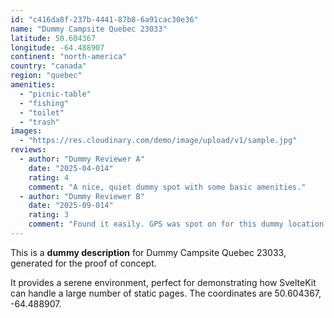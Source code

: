 ```yaml
---
id: "c416da8f-237b-4441-87b8-6a91cac30e36"
name: "Dummy Campsite Quebec 23033"
latitude: 50.604367
longitude: -64.488907
continent: "north-america"
country: "canada"
region: "quebec"
amenities:
  - "picnic-table"
  - "fishing"
  - "toilet"
  - "trash"
images:
  - "https://res.cloudinary.com/demo/image/upload/v1/sample.jpg"
reviews:
  - author: "Dummy Reviewer A"
    date: "2025-04-014"
    rating: 4
    comment: "A nice, quiet dummy spot with some basic amenities."
  - author: "Dummy Reviewer B"
    date: "2025-09-014"
    rating: 3
    comment: "Found it easily. GPS was spot on for this dummy location."
---
```


This is a **dummy description** for Dummy Campsite Quebec 23033, generated for the proof of concept.

It provides a serene environment, perfect for demonstrating how SvelteKit can handle a large number of static pages. The coordinates are 50.604367, -64.488907.
